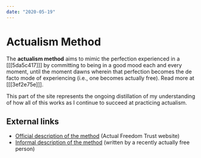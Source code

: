 ```yaml
---
date: "2020-05-19"
---
```


# Actualism Method

The **actualism method** aims to mimic the perfection experienced in a [[[5da5c417]]] by committing to being in a good mood each and every moment, until the moment dawns wherein that perfection becomes the de facto mode of experiencing (i.e., one becomes actually free). Read more at [[[3ef2e75e]]].

This part of the site represents the ongoing distillation of my understanding of how all of this works as I continue to succeed at practicing actualism.

## External links

* [Official description of the method](http://www.actualfreedom.com.au/richard/articles/thismomentofbeingalive.htm) (Actual Freedom Trust website)
* [Informal description of the method](https://www.actualists.org/method.html) (written by a recently actually free person)

